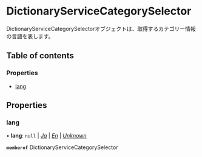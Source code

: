 # DictionaryServiceCategorySelector


<div lang=\"ja\">DictionaryServiceCategorySelectorオブジェクトは、取得するカテゴリー情報の言語を表します。</div> 

## Table of contents

### Properties

- [lang](dictionaryservicecategoryselector.md#lang)

## Properties

### lang

• **lang**: ``null`` \| [*Ja*](./enums/dictionaryservicelang.md#ja) \| [*En*](./enums/dictionaryservicelang.md#en) \| [*Unknown*](./enums/dictionaryservicelang.md#unknown)

**`memberof`** DictionaryServiceCategorySelector
